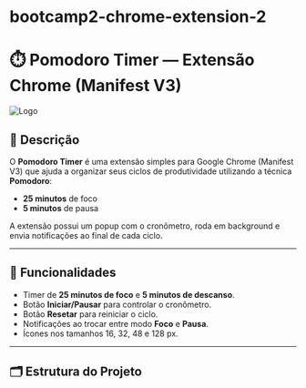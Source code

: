 # bootcamp2-chrome-extension-2

# ⏱️ Pomodoro Timer — Extensão Chrome (Manifest V3)

![Logo](icons/icon128.png)

## 📌 Descrição
O **Pomodoro Timer** é uma extensão simples para Google Chrome (Manifest V3) que ajuda a organizar seus ciclos de produtividade utilizando a técnica **Pomodoro**:  
- **25 minutos** de foco  
- **5 minutos** de pausa  

A extensão possui um popup com o cronômetro, roda em background e envia notificações ao final de cada ciclo.  

---

## 🚀 Funcionalidades
- Timer de **25 minutos de foco** e **5 minutos de descanso**.  
- Botão **Iniciar/Pausar** para controlar o cronômetro.  
- Botão **Resetar** para reiniciar o ciclo.  
- Notificações ao trocar entre modo **Foco** e **Pausa**.  
- Ícones nos tamanhos 16, 32, 48 e 128 px.  

---

## 🗂️ Estrutura do Projeto
